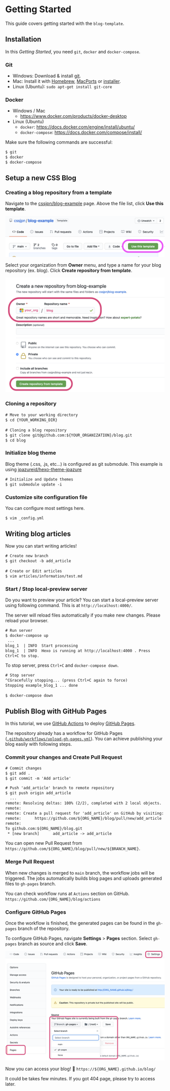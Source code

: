 # Getting Started

This guide covers getting started with the `blog-template`.

## Installation

In this _Getting Started_, you need `git`, `docker` and `docker-compose`.

### Git

* Windows: Download & install [git](https://git-scm.com/download/win).
* Mac: Install it with [Homebrew](https://brew.sh/), [MacPorts](http://www.macports.org/) or [installer](http://sourceforge.net/projects/git-osx-installer/).
* Linux (Ubuntu): `sudo apt-get install git-core`

### Docker

* Windows / Mac
  * https://www.docker.com/products/docker-desktop
* Linux (Ubuntu)
  * `docker`: https://docs.docker.com/engine/install/ubuntu/
  * `docker-compose`: https://docs.docker.com/compose/install/

Make sure the following commands are successful:

```shell
$ git
$ docker
$ docker-compose
```

## Setup a new CSS Blog

### Creating a blog repository from a template

Navigate to the [cssjpn/blog-example](https://github.com/cssjpn/blog-example) page. Above the file list, click **Use this template**.

![](./images/getting-started01.png)

Select your organization from **Owner** menu, and type a name for your blog repository (ex. blog).
Click **Create repository from template**.

![](./images/getting-started02.png)

### Cloning a repository

```shell
# Move to your working directory
$ cd {YOUR_WORKING_DIR}

# Cloning a blog repository
$ git clone git@github.com:${YOUR_ORGANIZATION}/blog.git
$ cd blog
```

### Initialize blog theme

Blog theme (.css, .js, etc...) is configured as git submodule. This example is using [jpazureid/hexo-theme-jpazure](https://github.com/jpazureid/hexo-theme-jpazure)

```shell
# Initialize and Update themes
$ git submodule update -i
```

### Customize site configuration file

You can configure most settings here.

```shell
$ vim _config.yml
```

## Writing blog articles

Now you can start writing articles!

```shell
# Create new branch
$ git checkout -b add_article

# Create or Edit articles
$ vim articles/information/test.md
```

### Start / Stop local-preview server

Do you want to preview your article? You can start a local-preview server using following command. This is at `http://localhost:4000/`.

The server will reload files automatically if you make new changes. Please reload your browser.

```shell
# Run server
$ docker-compose up
 ...
blog_1  | INFO  Start processing
blog_1  | INFO  Hexo is running at http://localhost:4000 . Press Ctrl+C to stop.
```

To stop server, press `Ctrl+C` and `docker-compose down`.

```shell
# Stop server
^CGracefully stopping... (press Ctrl+C again to force)
Stopping example_blog_1 ... done

$ docker-compose down
```

## Publish Blog with GitHub Pages

In this tutorial, we use [GitHub Actions](https://docs.github.com/en/actions) to deploy [GitHub Pages](https://pages.github.com/).

The repository already has a workflow for GitHub Pages ([`.github/workflows/upload-gh-pages.yml`](../example/.github/workflows/upload-gh-pages.yml)). You can achieve publishing your blog easily with following steps.

### Commit your changes and Create Pull Request

```shell
# Commit changes
$ git add .
$ git commit -m 'Add article'
```

```shell
# Push 'add_article' branch to remote repository
$ git push origin add_article
  ...
remote: Resolving deltas: 100% (2/2), completed with 2 local objects.
remote:
remote: Create a pull request for 'add_article' on GitHub by visiting:
remote:      https://github.com/${ORG_NAME}/blog/pull/new/add_article
remote:
To github.com:${ORG_NAME}/blog.git
 * [new branch]      add_article -> add_article
```

You can open new Pull Request from `https://github.com/${ORG_NAME}/blog/pull/new/${BRANCH_NAME}`.

### Merge Pull Request

When new changes is merged to `main` branch, the workflow jobs will be triggered.
The jobs automatically builds blog pages and uploads generated files to `gh-pages` branch.

You can check workflow runs at `Actions` section on GitHub.
`https://github.com/{ORG_NAME}/blog/actions`

### Configure GitHub Pages

Once the workflow is finished, the generated pages can be found in the `gh-pages` branch of the repository.

To configure GitHub Pages, navigate **Settings** > **Pages** section. Select `gh-pages` branch as source and click **Save**.

![](./images/getting-started03.png)

Now you can access your blog! :tada:
`https://${ORG_NAME}.github.io/blog/`

It could be takes few minutes. If you got 404 page, please try to access later.
